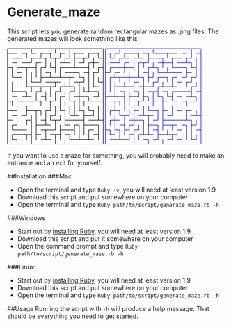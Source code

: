 # Generate_maze

This script lets you generate random rectangular mazes as .png files. The generated mazes will look something like this:

![maze 1](https://github.com/emilbonnek/generate_maze/blob/master/mazes/1.png)
![maze 2](https://github.com/emilbonnek/generate_maze/blob/master/mazes/2.png)

If you want to use a maze for something, you will probably need to make an entrance and an exit for yourself.

##Installation
###Mac
*   Open the terminal and type `Ruby -v`, you will need at least version 1.9
*   Download this script and put somewhere on your computer
*   Open the terminal and type `Ruby path/to/script/generate_maze.rb -h`

###Windows
*   Start out by [installing Ruby](http://rubyinstaller.org/), you will need at least version 1.9
*   Download this script and put it somewhere on your computer
*   Open the command prompt and type `Ruby path/to/script/generate_maze.rb -h`

###Linux
*   Start out by [installing Ruby](https://www.ruby-lang.org/en/documentation/installation/), you will need at least version 1.9
*   Download this script and put somewhere on your computer
*   Open the terminal and type `Ruby path/to/script/generate_maze.rb -h`

##Usage
Running the script with `-h` will produce a help message. That should be everything you need to get started.
